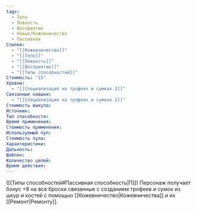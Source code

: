 ```yaml
---
tags:
  - Тело
  - Ловкость
  - Восприятие
  - Навык/Кожевничество
  - Пассивная
Ссылки:
  - "[[Кожевничество]]"
  - "[[Тело]]"
  - "[[Ловкость]]"
  - "[[Восприятие]]"
  - "[[Типы способностей]]"
Стоимость: "15"
Уровни:
  - "[[Специализация на трофеях и сумках 2]]"
Связанные навыки:
  - "[[Специализация на трофеях и сумках 2]]"
Стоимость выкупа:
Источник:
Тип способности:
Время применения:
Стоимость применения:
Используемый пул:
Стоимость пула:
Характеристики:
Дальность:
Шаблон:
Количество целей:
Время действия:
---
```

([[Типы способностей#Пассивная способность|П]]) Персонаж получает бонус +8 на все броски связанные с созданием трофеев и сумок из шкур и костей с помощью [[Кожевничество|Кожевничества]] и их [[Ремонт|Ремонту]].